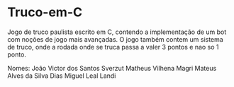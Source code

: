 # Truco-em-C
Jogo de truco paulista escrito em C, contendo a implementação de um bot com noções de jogo mais avançadas.
O jogo também contem um sistema de truco, onde a rodada onde se truca passa a valer 3 pontos e nao so 1 ponto.

Nomes: 
João Victor dos Santos Sverzut
Matheus Vilhena Magri
Mateus Alves da Silva Dias
Miguel Leal Landi
